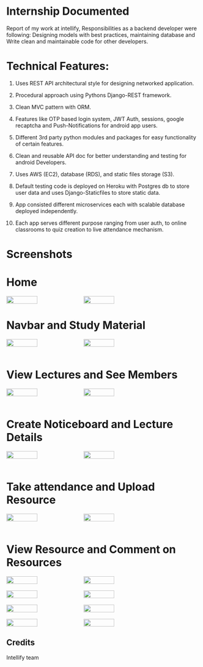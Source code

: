 # Internship Documented
Report of my work at intellify,
Responsibilities as a backend developer were following: 
Designing models with best practices, maintaining database and Write clean and maintainable code for other developers.


# Technical Features:

1. Uses REST API architectural style for designing networked application.

2. Procedural approach using Pythons Django-REST framework.

3. Clean MVC pattern with ORM.

4. Features like OTP based login system, JWT Auth, sessions, google recaptcha and Push-Notifications for android app users.

5. Different 3rd party python modules and packages for easy functionality of certain features.

6. Clean and reusable API doc for better understanding and testing for android Developers.

7. Uses AWS (EC2), database (RDS), and static files storage (S3).

8. Default testing code is deployed on Heroku with Postgres db to store user data and uses Django-Staticfiles to store static data.

9. App consisted different microservices each with scalable database deployed independently.

10. Each app serves different purpose ranging from user auth, to online classrooms to quiz creation to live attendance mechanism.


# Screenshots
<h1>Home </h1>
<div style="display:flex;" >
<img src="Screenshots/SS1.png" width="40%"/>
<img src="Screenshots/SS2.png" width="40%"/>
</div>
<h1>Navbar and Study Material </h1>
<div style="display:flex;" >
<img src="Screenshots/SS3.png" width="40%"/>
<img src="Screenshots/SS4.png" width="40%" />
</div>

<br>
<h1>View Lectures and See Members</h1>
<div style="display:flex;" >
<img src="Screenshots/SS5.png" width="40%"/>
<img src="Screenshots/SS6.png" width="40%" />
</div>

<br>
<h1>Create Noticeboard and Lecture Details</h1>
<div style="display:flex;" >
<img src="Screenshots/SS7.png" width="40%"/>
<img src="Screenshots/SS8.png" width="40%" />
</div>

<br>
<h1>Take attendance and Upload Resource</h1>
<div style="display:flex;" >
<img src="Screenshots/SS9.png" width="40%"/>
<img src="Screenshots/SS10.png" width="40%" />
</div>

<br>
<h1>View Resource and Comment on Resources</h1>
<div style="display:flex;" >
<img src="Screenshots/SS11.png" width="40%"/>
<img src="Screenshots/SS12.png" width="40%" />
</div>

<br>
<div style="display:flex;" >
<img src="Screenshots/SS13.png" width="40%"/>
<img src="Screenshots/SS14.png" width="40%" />
</div>

<br>
<div style="display:flex;" >
<img src="Screenshots/SS15.png" width="40%"/>
<img src="Screenshots/SS16.png" width="40%" />
</div>

<br>
<div style="display:flex;" >
<img src="Screenshots/SS17.png" width="40%"/>
<img src="Screenshots/SS18.png" width="40%" />
</div>

## Credits
Intellify team


